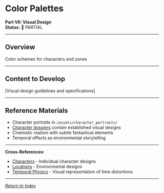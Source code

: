 # Color Palettes

**Part VII: Visual Design**  
**Status:** 📝 PARTIAL

---

## Overview

Color schemes for characters and zones

---

## Content to Develop

[Visual design guidelines and specifications]

---

## Reference Materials

- Character portraits in `/assets/character_portraits/`
- [Character dossiers](../../03_Characters/) contain established visual designs
- Cinematic realism with subtle fantastical elements
- Temporal effects as environmental storytelling

---

**Cross-References:**
- [Characters](../../03_Characters/) - Individual character designs
- [Locations](../../04_Locations/) - Environmental designs
- [Temporal Physics](../../01_UniverseFundamentals/02_TemporalPhysics.md) - Visual representation of time distortions

---

*[Return to Index](../../00_INDEX.md)*
